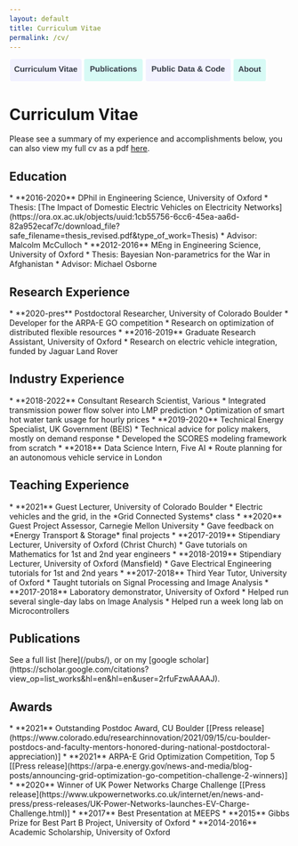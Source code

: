 ```yaml
---
layout: default
title: Curriculum Vitae
permalink: /cv/
---
```

<a href="https://constancecrozier.github.io/cv/"><img src="/images/cv_button.png" alt="drawing" height="40"/></a><a href="https://constancecrozier.github.io/pubs/"><img src="/images/pub_button.png" alt="drawing" height="40"/></a><a href="https://constancecrozier.github.io/code/"><img src="/images/code_button.png" alt="drawing" height="40"/></a><a href="https://constancecrozier.github.io/about/"><img src="/images/about_button.png" alt="drawing" height="40"/></a>
# Curriculum Vitae
Please see a summary of my experience and accomplishments below, you can also view my full cv as a pdf [here](/files/crozier_cv.pdf).

<h2> Education </h2>
* **2016-2020** DPhil in Engineering Science, University of Oxford
	* Thesis: [The Impact of Domestic Electric Vehicles on Electricity Networks](https://ora.ox.ac.uk/objects/uuid:1cb55756-6cc6-45ea-aa6d-82a952ecaf7c/download_file?safe_filename=thesis_revised.pdf&type_of_work=Thesis)
	* Advisor: Malcolm McCulloch
* **2012-2016** MEng in Engineering Science, University of Oxford 
	* Thesis: Bayesian Non-parametrics for the War in Afghanistan
	* Advisor: Michael Osborne

<h2> Research Experience </h2>
* **2020-pres** Postdoctoral Researcher, University of Colorado Boulder
	* Developer for the ARPA-E GO competition
	* Research on optimization of distributed flexible resources
* **2016-2019** Graduate Research Assistant, University of Oxford
	* Research on electric vehicle integration, funded by Jaguar Land Rover

<h2> Industry Experience </h2>
* **2018-2022** Consultant Research Scientist, Various
	* Integrated transmission power flow solver into LMP prediction
	* Optimization of smart hot water tank usage for hourly prices
* **2019-2020** Technical Energy Specialist, UK Government (BEIS)
	* Technical advice for policy makers, mostly on demand response
	* Developed the SCORES modeling framework from scratch
* **2018** Data Science Intern, Five AI
	* Route planning for an autonomous vehicle service in London

<h2> Teaching Experience </h2>
* **2021** Guest Lecturer, University of Colorado Boulder
	* Electric vehicles and the grid, in the *Grid Connected Systems* class
* **2020** Guest Project Assessor, Carnegie Mellon University
	* Gave feedback on *Energy Transport & Storage* final projects
* **2017-2019** Stipendiary Lecturer, University of Oxford (Christ Church)
	* Gave tutorials on Mathematics for 1st and 2nd year engineers
* **2018-2019** Stipendiary Lecturer, University of Oxford (Mansfield)
	* Gave Electrical Engineering tutorials for 1st and 2nd years
* **2017-2018** Third Year Tutor, University of Oxford
	* Taught tutorials on Signal Processing and Image Analysis
* **2017-2018** Laboratory demonstrator, University of Oxford
	* Helped run several single-day labs on Image Analysis
	* Helped run a week long lab on Microcontrollers

<h2> Publications </h2>
See a full list [here](/pubs/), or on my [google scholar](https://scholar.google.com/citations?view_op=list_works&hl=en&hl=en&user=2rfuFzwAAAAJ). 

<h2> Awards </h2>
* **2021** Outstanding Postdoc Award, CU Boulder [[Press release](https://www.colorado.edu/researchinnovation/2021/09/15/cu-boulder-postdocs-and-faculty-mentors-honored-during-national-postdoctoral-appreciation)]
* **2021** ARPA-E Grid Optimization Competition, Top 5 [[Press release](https://arpa-e.energy.gov/news-and-media/blog-posts/announcing-grid-optimization-go-competition-challenge-2-winners)]
* **2020** Winner of UK Power Networks Charge Challenge [[Press release](https://www.ukpowernetworks.co.uk/internet/en/news-and-press/press-releases/UK-Power-Networks-launches-EV-Charge-Challenge.html)]
* **2017** Best Presentation at MEEPS
* **2015** Gibbs Prize for Best Part B Project, University of Oxford
* **2014-2016** Academic Scholarship, University of Oxford  